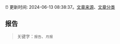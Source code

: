:alarm_clock: 更新时间: 2024-06-13 08:38:37。[文章来源](/README.md)、[文章分类](/TAGS.md)

## 报告


> 关键字：`报告`、`月报`



